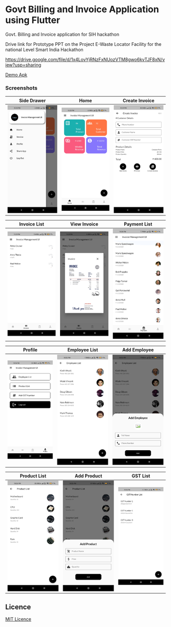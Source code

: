 <!-- @format -->

# Govt Billing and Invoice Application using Flutter

Govt. Billing and Invoice application for SIH hackathon

Drive link for Prototype PPT on the Project E-Waste Locator Facility for the national Level Smart India Hackathon

https://drive.google.com/file/d/1x4LovYjRNzFxNUozVTM8gwo6kvTJF8xN/view?usp=sharing

[Demo Apk](demo_apk/app-release.apk)

### Screenshots

| Side Drawer                                         | Home                                  | Create Invoice                                            |
| --------------------------------------------------- | ------------------------------------- | --------------------------------------------------------- |
| ![Side Drawer](/assets/screenshots/side-drawer.jpg) | ![Home](/assets/screenshots/home.jpg) | ![Create Invoice](/assets/screenshots/create-invoice.jpg) |

| Invoice List                                          | View Invoice                                          | Payment List                                          |
| ----------------------------------------------------- | ----------------------------------------------------- | ----------------------------------------------------- |
| ![Invoice List](/assets/screenshots/invoice-list.jpg) | ![View Invoice](/assets/screenshots/view-invoice.jpg) | ![Payment List](/assets/screenshots/payment-list.jpg) |

| Profile                                     | Employee List                                           | Add Employee                                          |
| ------------------------------------------- | ------------------------------------------------------- | ----------------------------------------------------- |
| ![Profile](/assets/screenshots/profile.jpg) | ![Employee List](/assets/screenshots/employee-list.jpg) | ![Add Employee](/assets/screenshots/add-employee.jpg) |

| Product List                                          | Add Product                                         | GST List                                      |
| ----------------------------------------------------- | --------------------------------------------------- | --------------------------------------------- |
| ![Product List](/assets/screenshots/product-list.jpg) | ![Add Product](/assets/screenshots/add-product.jpg) | ![GST List](/assets/screenshots/gst-list.jpg) |

<!-- | Add GST                                     |     |     |
| ------------------------------------------- | --- | --- |
| ![Add GST](/assets/screenshots/add-gst.jpg) |     |     | -->

## Licence

[MIT Licence](https://raw.githubusercontent.com/om-chauhan/Invoice-Management-System-Flutter-UI/master/LICENCE)
